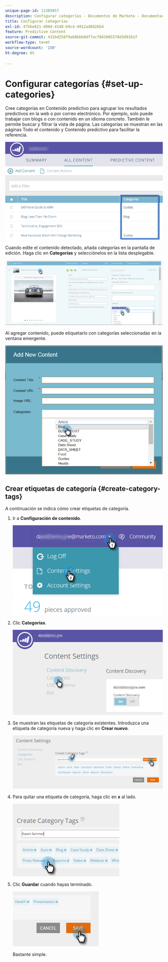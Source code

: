 ```yaml
---
unique-page-id: 11385057
description: Configurar categorías - Documentos de Marketo - Documentación del producto
title: Configurar categorías
exl-id: 4756e821-d90d-4148-b9c4-4912a48d26b4
feature: Predictive Content
source-git-commit: 431bd258f9a68bbb9df7acf043085578d3d91b1f
workflow-type: tm+mt
source-wordcount: '150'
ht-degree: 0%

---
```


# Configurar categorías {#set-up-categories}

Cree categorías en Contenido predictivo para agrupar los resultados predictivos en la web o por correo electrónico. Por ejemplo, solo puede trabajar con blogs o con contenido en un idioma concreto. También le permite buscar y filtrar la vista de página.  Las categorías se muestran en las páginas Todo el contenido y Contenido predictivo para facilitar la referencia.

![](assets/image2017-10-3-9-3a3-3a44.png)

Cuando edite el contenido detectado, añada categorías en la pantalla de edición. Haga clic en **Categorías** y selecciónelos en la lista desplegable.

![](assets/two.png)

Al agregar contenido, puede etiquetarlo con categorías seleccionadas en la ventana emergente.

![](assets/add-new-content-dropdown-hand.png)

## Crear etiquetas de categoría {#create-category-tags}

A continuación se indica cómo crear etiquetas de categoría.

1. Ir a **Configuración de contenido**.

   ![](assets/settings-dropdown-hand-1.png)

1. Clic **Categorías**.

   ![](assets/content-discovery-categories-hand.png)

1. Se muestran las etiquetas de categoría existentes. Introduzca una etiqueta de categoría nueva y haga clic en **Crear nuevo**.

   ![](assets/content-settings-create-cat-tags-hand.png)

1. Para quitar una etiqueta de categoría, haga clic en **x** al lado.

   ![](assets/remove-category-tag-updated.png)

1. Clic **Guardar** cuando hayas terminado.

   ![](assets/save-new.png)

   Bastante simple.
